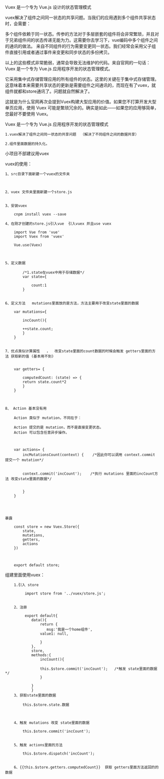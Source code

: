 Vuex 是一个专为 Vue.js 设计的状态管理模式


vuex解决了组件之间同一状态的共享问题。当我们的应用遇到多个组件共享状态时，会需要：

多个组件依赖于同一状态。传参的方法对于多层嵌套的组件将会非常繁琐，并且对于兄弟组件间的状态传递无能为力。这需要你去学习下，vue编码中多个组件之间的通讯的做法。
来自不同组件的行为需要变更同一状态。我们经常会采用父子组件直接引用或者通过事件来变更和同步状态的多份拷贝。

以上的这些模式非常脆弱，通常会导致无法维护的代码。来自官网的一句话：Vuex 是一个专为 Vue.js 应用程序开发的状态管理模式。

它采用集中式存储管理应用的所有组件的状态。这里的关键在于集中式存储管理。这意味着本来需要共享状态的更新是需要组件之间通讯的，而现在有了vuex，就组件就都和store通讯了。问题就自然解决了。

这就是为什么官网再次会提到Vuex构建大型应用的价值。如果您不打算开发大型单页应用，使用 Vuex 可能是繁琐冗余的。确实是如此——如果您的应用够简单，您最好不要使用 Vuex。







Vuex 是一个专为 Vue.js 应用程序开发的状态管理模式


    1.vuex解决了组件之间同一状态的共享问题  （解决了不同组件之间的数据共享）

    2.组件里面数据的持久化。                



小项目不部建议用vuex   









vuex的使用：




	1、src目录下面新建一个vuex的文件夹



	2、vuex 文件夹里面新建一个store.js


	3、安装vuex  

		cnpm install vuex --save

	4、在刚才创建的store.js引入vue  引入vuex 并且use vuex

		import Vue from 'vue'
		import Vuex from 'vuex'

		Vue.use(Vuex)



	5、定义数据

			/*1.state在vuex中用于存储数据*/
			var state={

			    count:1
			}


	6、定义方法	 mutations里面放的是方法，方法主要用于改变state里面的数据

		var mutations={

		    incCount(){

			++state.count;
		    }
		}


	7、优点类似计算属性   ，  改变state里面的count数据的时候会触发 getters里面的方法 获取新的值 (基本用不到)


		var getters= {

		    computedCount: (state) => {
			return state.count*2
		    }
		}



	8、 Action 基本没有用

		Action 类似于 mutation，不同在于：

		Action 提交的是 mutation，而不是直接变更状态。
		Action 可以包含任意异步操作。



		var actions= {
		    incMutationsCount(context) {    /*因此你可以调用 context.commit 提交一个 mutation*/


			context.commit('incCount');    /*执行 mutations 里面的incCount方法 改变state里面的数据*/


		    }
		}




	暴露

		const store = new Vuex.Store({
		    state,
		    mutations,
		    getters,
		    actions
		})



		export default store;






组建里面使用vuex：


		1.引入 store

			 import store from '../vuex/store.js';


		2、注册

			 export default{
				data(){
				    return {               
				       msg:'我是一个home组件',
					value1: null,

				    }
				},
				store,
				methods:{
				    incCount(){

					this.$store.commit('incCount');   /*触发 state里面的数据*/
				    }

				}
			    }
		3、获取state里面的数据  

			this.$store.state.数据



		4、触发 mutations 改变 state里面的数据

			this.$store.commit('incCount');


		5、触发 actions里面的方法

			this.$store.dispatch('incCount');


		6、{{this.$store.getters.computedCount}}  获取 getters里面方法返回的的数据
		
